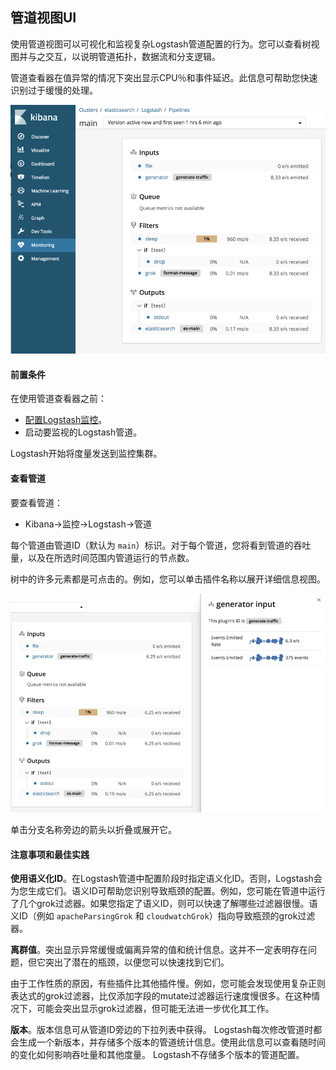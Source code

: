 ## 管道视图UI

使用管道视图可以可视化和监视复杂Logstash管道配置的行为。您可以查看树视图并与之交互，以说明管道拓扑，数据流和分支逻辑。

管道查看器在值异常的情况下突出显示CPU％和事件延迟。此信息可帮助您快速识别过于缓慢的处理。

![pipeline-tree](../source/images/ch-14/pipeline-tree.png)

#### 前置条件

在使用管道查看器之前：

- [配置Logstash监控](../14-Monitoring-Logstash/README.md)。
- 启动要监视的Logstash管道。

Logstash开始将度量发送到监控集群。

#### 查看管道

要查看管道：

- Kibana→监控→Logstash→管道

每个管道由管道ID（默认为 `main`）标识。对于每个管道，您将看到管道的吞吐量，以及在所选时间范围内管道运行的节点数。

树中的许多元素都是可点击的。例如，您可以单击插件名称以展开详细信息视图。

![pipeline-input-detail](../source/images/ch-14/pipeline-input-detail.png)

单击分支名称旁边的箭头以折叠或展开它。

#### 注意事项和最佳实践

**使用语义化ID**。在Logstash管道中配置阶段时指定语义化ID。否则，Logstash会为您生成它们。语义ID可帮助您识别导致瓶颈的配置。例如，您可能在管道中运行了几个grok过滤器。如果您指定了语义ID，则可以快速了解哪些过滤器很慢。语义ID（例如 `apacheParsingGrok` 和 `cloudwatchGrok`）指向导致瓶颈的grok过滤器。

**离群值**。突出显示异常缓慢或偏离异常的值和统计信息。这并不一定表明存在问题，但它突出了潜在的瓶颈，以便您可以快速找到它们。

由于工作性质的原因，有些插件比其他插件慢。例如，您可能会发现使用复杂正则表达式的grok过滤器，比仅添加字段的mutate过滤器运行速度慢很多。在这种情况下，可能会突出显示grok过滤器，但可能无法进一步优化其工作。

**版本**。版本信息可从管道ID旁边的下拉列表中获得。 Logstash每次修改管道时都会生成一个新版本，并存储多个版本的管道统计信息。使用此信息可以查看随时间的变化如何影响吞吐量和其他度量。 Logstash不存储多个版本的管道配置。
